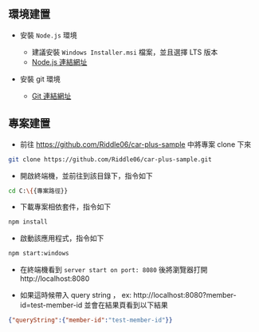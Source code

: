 ## 環境建置
 - 安裝 `Node.js` 環境  
    - 建議安裝 `Windows Installer.msi` 檔案，並且選擇 LTS 版本
    - [Node.js 連結網址](https://nodejs.org/dist/v10.13.0/node-v10.13.0-x64.msi)
 
 - 安裝 git 環境
    - [Git 連結網址](https://git-scm.com/download/win)

## 專案建置
- 前往 https://github.com/Riddle06/car-plus-sample 中將專案 clone 下來
```bash
git clone https://github.com/Riddle06/car-plus-sample.git
```

- 開啟終端機，並前往到該目錄下，指令如下
```bash
cd C:\{{專案路徑}}
```

- 下載專案相依套件，指令如下
```bash
npm install
```

- 啟動該應用程式，指令如下
```bash
npm start:windows
```

- 在終端機看到 `server start on port: 8080` 後將瀏覽器打開 http://localhost:8080

- 如果這時候帶入 query string ， ex: http://localhost:8080?member-id=test-member-id 並會在結果頁看到以下結果

```json
{"queryString":{"member-id":"test-member-id"}}
```



